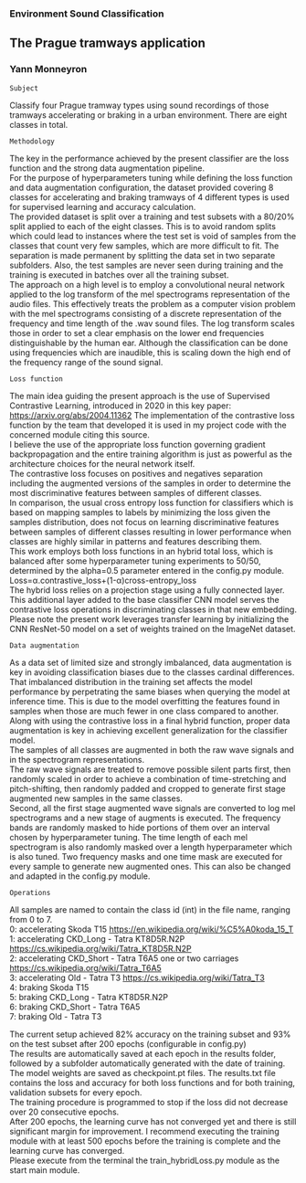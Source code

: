 ### Environment Sound Classification
## The Prague tramways application
### Yann Monneyron

	Subject

Classify four Prague tramway types using sound recordings of those tramways accelerating or braking in a urban environment. There are eight classes in total.

	Methodology

The key in the performance achieved by the present classifier are the loss function and the strong data augmentation pipeline.  
For the purpose of hyperparameters tuning while defining the loss function and data augmentation configuration, the dataset provided covering 8 classes for accelerating and braking tramways of 4 different types is used for supervised learning and accuracy calculation.  
The provided dataset is split over a training and test subsets with a 80/20% split applied to each of the eight classes. This is to avoid random splits which could lead to instances where the test set is void of samples from the classes that count very few samples, which are more difficult to fit. The separation is made permanent by splitting the data set in two separate subfolders. Also, the test samples are never seen during training and the training is executed in batches over all the training subset.  
The approach on a high level is to employ a convolutional neural network applied to the log transform of the mel spectrograms representation of the audio files. This effectively treats the problem as a computer vision problem with the mel spectrograms consisting of a discrete representation of the frequency and time length of the .wav sound files. The log transform scales those in order to set a clear emphasis on the lower end frequencies distinguishable by the human ear. Although the classification can be done using frequencies which are inaudible, this is scaling down the high end of the frequency range of the sound signal.

	Loss function

The main idea guiding the present approach is the use of Supervised Contrastive Learning, introduced in 2020 in this key paper: https://arxiv.org/abs/2004.11362 The implementation of the contrastive loss function by the team that developed it is used in my project code with the concerned module citing this source.  
I believe the use of the appropriate loss function governing gradient backpropagation and the entire training algorithm is just as powerful as the architecture choices for the neural network itself.  
The contrastive loss focuses on positives and negatives separation including the augmented versions of the samples in order to determine the most discriminative features between samples of different classes.  
In comparison, the usual cross entropy loss function for classifiers which is based on mapping samples to labels by minimizing the loss given the samples distribution, does not focus on learning discriminative features between samples of different classes resulting in lower performance when classes are highly similar in patterns and features describing them.  
This work employs both loss functions in an hybrid total loss, which is balanced after some hyperparameter tuning experiments to 50/50, determined by the alpha=0.5 parameter entered in the config.py module.  
Loss=α.contrastive_loss+(1-α)cross-entropy_loss    
The hybrid loss relies on a projection stage using a fully connected layer. This additional layer added to the base classifier CNN model serves the contrastive loss operations in discriminating classes in that new embedding. Please note the present work leverages transfer learning by initializing the CNN ResNet-50 model on a set of weights trained on the ImageNet dataset.  

	Data augmentation
	
As a data set of limited size and strongly imbalanced, data augmentation is key in avoiding classification biases due to the classes cardinal differences. That imbalanced distribution in the training set affects the model performance by perpetrating the same biases when querying the model at inference time. This is due to the model overfitting the features found in samples when those are much fewer in one class compared to another. Along with using the contrastive loss in a final hybrid function, proper data augmentation is key in achieving excellent generalization for the classifier model.  
The samples of all classes are augmented in both the raw wave signals and in the spectrogram representations.  
The raw wave signals are treated to remove possible silent parts first, then randomly scaled in order to achieve a combination of time-stretching and pitch-shifting, then randomly padded and cropped to generate first stage augmented new samples in the same classes.  
Second, all the first stage augmented wave signals are converted to log mel spectrograms and a new stage of augments is executed. The frequency bands are randomly masked to hide portions of them over an interval chosen by hyperparameter tuning. The time length of each mel spectrogram is also randomly masked over a length hyperparameter which is also tuned. Two frequency masks and one time mask are executed for every sample to generate new augmented ones. This can also be changed and adapted in the config.py module.

	Operations

All samples are named to contain the class id (int) in the file name, ranging from 0 to 7.  
0: accelerating Skoda T15 https://en.wikipedia.org/wiki/%C5%A0koda_15_T  
1: accelerating CKD_Long - Tatra KT8D5R.N2P https://cs.wikipedia.org/wiki/Tatra_KT8D5R.N2P  
2: accelerating CKD_Short - Tatra T6A5 one or two carriages https://cs.wikipedia.org/wiki/Tatra_T6A5  
3: accelerating Old - Tatra T3 https://cs.wikipedia.org/wiki/Tatra_T3  
4: braking Skoda T15  
5: braking CKD_Long - Tatra KT8D5R.N2P  
6: braking CKD_Short - Tatra T6A5  
7: braking Old - Tatra T3  
  
The current setup achieved 82% accuracy on the training subset and 93% on the test subset after 200 epochs (configurable in config.py)  
The results are automatically saved at each epoch in the results folder, followed by a subfolder automatically generated with the date of training. The model weights are saved as checkpoint.pt files. The results.txt file contains the loss and accuracy for both loss functions and for both training, validation subsets for every epoch.  
The training procedure is programmed to stop if the loss did not decrease over 20 consecutive epochs.  
After 200 epochs, the learning curve has not converged yet and there is still significant margin for improvement. I recommend executing the training module with at least 500 epochs before the training is complete and the learning curve has converged.  
Please execute from the terminal the train_hybridLoss.py module as the start main module.  
